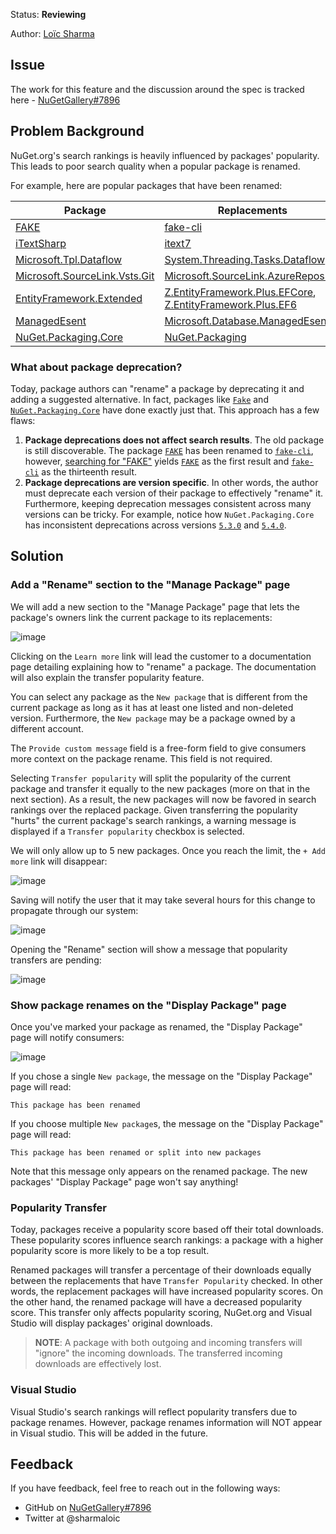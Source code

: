Status: **Reviewing**

Author: [Loïc Sharma](https://github.com/loic-sharma)

## Issue
The work for this feature and the discussion around the spec is tracked here - [NuGetGallery#7896](https://github.com/NuGet/NuGetGallery/issues/7896)

## Problem Background

NuGet.org's search rankings is heavily influenced by packages' popularity. This leads to poor search quality when a popular package is renamed.

For example, here are popular packages that have been renamed:

Package | Replacements
-- | --
[FAKE](https://www.nuget.org/packages/FAKE/) | [fake-cli](https://www.nuget.org/packages/fake-cli/)
[iTextSharp](https://www.nuget.org/packages/iTextSharp/) | [itext7](https://www.nuget.org/packages/itext7/)
[Microsoft.Tpl.Dataflow](https://www.nuget.org/packages/Microsoft.Tpl.Dataflow/) | [System.Threading.Tasks.Dataflow](https://www.nuget.org/packages/System.Threading.Tasks.Dataflow/)
[Microsoft.SourceLink.Vsts.Git](https://www.nuget.org/packages/Microsoft.SourceLink.Vsts.Git) | [Microsoft.SourceLink.AzureRepos.Git](https://www.nuget.org/packages/Microsoft.SourceLink.AzureRepos.Git/)
[EntityFramework.Extended](https://www.nuget.org/packages/EntityFramework.Extended/) |[ Z.EntityFramework.Plus.EFCore](https://www.nuget.org/packages/Z.EntityFramework.Plus.EFCore/), [Z.EntityFramework.Plus.EF6](https://www.nuget.org/packages/Z.EntityFramework.Plus.EF6/)
[ManagedEsent](https://www.nuget.org/packages/ManagedEsent/) | [Microsoft.Database.ManagedEsent](https://www.nuget.org/packages/Microsoft.Database.ManagedEsent/)
[NuGet.Packaging.Core](https://www.nuget.org/packages/NuGet.Packaging.Core/5.3.0) | [NuGet.Packaging](https://www.nuget.org/packages/NuGet.Packaging )


### What about package deprecation?

Today, package authors can "rename" a package by deprecating it and adding a suggested alternative. In fact, packages like [`Fake`](https://www.nuget.org/packages/FAKE/) and [`NuGet.Packaging.Core`](https://www.nuget.org/packages/NuGet.Packaging.Core/5.3.0) have done exactly just that. This approach has a few flaws:

1. **Package deprecations does not affect search results**. The old package is still discoverable. The package [`FAKE`](https://www.nuget.org/packages/FAKE/) has been renamed to [`fake-cli`](https://www.nuget.org/packages/fake-cli), however, [searching for "FAKE"](https://www.nuget.org/packages?q=FAKE) yields [`FAKE`](https://www.nuget.org/packages/FAKE/) as the first result and [`fake-cli`](https://www.nuget.org/packages/fake-cli) as the thirteenth result.
1. **Package deprecations are version specific**. In other words, the author must deprecate each version of their package to effectively "rename" it. Furthermore, keeping deprecation messages consistent across many versions can be tricky. For example, notice how `NuGet.Packaging.Core` has inconsistent deprecations across versions [`5.3.0`](https://www.nuget.org/packages/NuGet.Packaging.Core/5.3.0) and [`5.4.0`](https://www.nuget.org/packages/NuGet.Packaging.Core/5.4.0).

## Solution

### Add a "Rename" section to the "Manage Package" page

We will add a new section to the "Manage Package" page that lets the package's owners link the current package to its replacements:

![image](https://user-images.githubusercontent.com/737941/77343450-ea787300-6cee-11ea-95f1-935ffc452fd1.png)

Clicking on the `Learn more` link will lead the customer to a documentation page detailing explaining how to "rename" a package. The documentation will also explain the transfer popularity feature.

You can select any package as the `New package` that is different from the current package as long as it has at least one listed and non-deleted version. Furthermore, the `New package` may be a package owned by a different account.

The `Provide custom message` field is a free-form field to give consumers more context on the package rename. This field is not required.

Selecting `Transfer popularity` will split the popularity of the current package and transfer it equally to the new packages (more on that in the next section). As a result, the new packages will now be favored in search rankings over the replaced package. Given transferring the popularity "hurts" the current package's search rankings, a warning message is displayed if a `Transfer popularity` checkbox is selected.

We will only allow up to 5 new packages. Once you reach the limit, the `+ Add more` link will disappear:

![image](https://user-images.githubusercontent.com/737941/79151860-146a0600-7d80-11ea-9449-bae28e6f527e.png)

Saving will notify the user that it may take several hours for this change to propagate through our system:

![image](https://user-images.githubusercontent.com/737941/79152031-5c892880-7d80-11ea-9bf3-82f09bcd4835.png)

Opening the "Rename" section will show a message that popularity transfers are pending:

![image](https://user-images.githubusercontent.com/737941/79151940-3794b580-7d80-11ea-82d8-09d4347dd235.png)

### Show package renames on the "Display Package" page

Once you've marked your package as renamed, the "Display Package" page will notify consumers:

![image](https://user-images.githubusercontent.com/737941/79152134-83dff580-7d80-11ea-9948-8b94802fe84f.png)

If you chose a single `New package`, the message on the "Display Package" page will read:

	This package has been renamed

If you choose multiple `New package`s, the message on the "Display Package" page will read:

	This package has been renamed or split into new packages

Note that this message only appears on the renamed package. The new packages' "Display Package" page won't say anything!

### Popularity Transfer
Today, packages receive a popularity score based off their total downloads. These popularity scores influence search rankings: a package with a higher popularity score is more likely to be a top result.

Renamed packages will transfer a percentage of their downloads equally between the replacements that have `Transfer Popularity` checked. In other words, the replacement packages will have increased popularity scores. On the other hand, the renamed package will have a decreased popularity score. This transfer only affects popularity scoring, NuGet.org and Visual Studio will display packages' original downloads.

> **NOTE**: A package with both outgoing and incoming transfers will "ignore" the incoming downloads. The transferred incoming downloads are effectively lost.

### Visual Studio

Visual Studio's search rankings will reflect popularity transfers due to package renames. However, package renames information will NOT appear in Visual studio. This will be added in the future.

## Feedback
If you have feedback, feel free to reach out in the following ways:

* GitHub on [NuGetGallery#7896](https://github.com/NuGet/NuGetGallery/issues/7896)
* Twitter at @sharmaloic